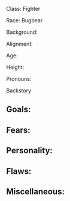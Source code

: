 
Class: Fighter

Race: Bugbear

Background: 

Alignment: 

Age: 

Height: 

Pronouns: 

Backstory


Goals:
-   

Fears:
-   

Personality:
-   

Flaws:
-   

Miscellaneous:
-   
